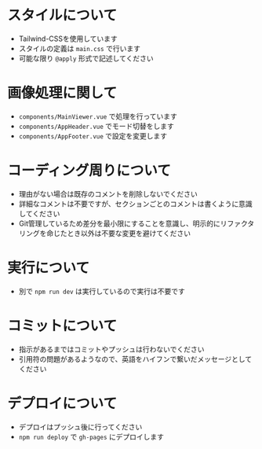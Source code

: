 # スタイルについて
- Tailwind-CSSを使用しています
- スタイルの定義は `main.css` で行います
- 可能な限り `@apply` 形式で記述してください

# 画像処理に関して
- `components/MainViewer.vue` で処理を行っています
- `components/AppHeader.vue` でモード切替をします
- `components/AppFooter.vue` で設定を変更します

# コーディング周りについて
- 理由がない場合は既存のコメントを削除しないでください
- 詳細なコメントは不要ですが、セクションごとのコメントは書くように意識してください
- Git管理しているため差分を最小限にすることを意識し、明示的にリファクタリングを命じたとき以外は不要な変更を避けてください

# 実行について
- 別で `npm run dev` は実行しているので実行は不要です

# コミットについて
- 指示があるまではコミットやプッシュは行わないでください
- 引用符の問題があるようなので、英語をハイフンで繋いだメッセージとしてください

# デプロイについて
- デプロイはプッシュ後に行ってください
- `npm run deploy` で `gh-pages` にデプロイします
